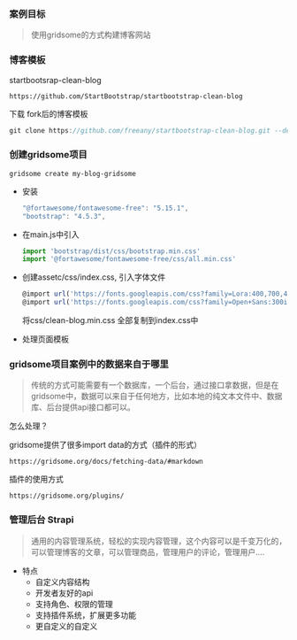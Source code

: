 ### 案例目标

> 使用gridsome的方式构建博客网站

### 博客模板

startbootsrap-clean-blog

`https://github.com/StartBootstrap/startbootstrap-clean-blog`

下载 fork后的博客模板

```js
git clone https://github.com/freeany/startbootstrap-clean-blog.git --depth=1 // 只clone最后一次更新
```



### 创建gridsome项目

`gridsome create my-blog-gridsome`

- 安装

  ```js
  "@fortawesome/fontawesome-free": "5.15.1",
  "bootstrap": "4.5.3",
  ```

- 在main.js中引入

  ```js
  import 'bootstrap/dist/css/bootstrap.min.css'
  import '@fortawesome/fontawesome-free/css/all.min.css'
  ```

- 创建assetc/css/index.css, 引入字体文件

  ```js
  @import url('https://fonts.googleapis.com/css?family=Lora:400,700,400italic,700italic');
  @import url('https://fonts.googleapis.com/css?family=Open+Sans:300italic,400italic,600italic,700italic,800italic,400,300,600,700,800');
  ```

  将css/clean-blog.min.css 全部复制到index.css中

- 处理页面模板



### gridsome项目案例中的数据来自于哪里

> 传统的方式可能需要有一个数据库，一个后台，通过接口拿数据，但是在gridsome中，数据可以来自于任何地方，比如本地的纯文本文件中、数据库、后台提供api接口都可以。

怎么处理？

gridsome提供了很多import data的方式（插件的形式）

`https://gridsome.org/docs/fetching-data/#markdown`

插件的使用方式

`https://gridsome.org/plugins/`





### 管理后台 Strapi

> 通用的内容管理系统，轻松的实现内容管理，这个内容可以是千变万化的，可以管理博客的文章，可以管理商品，管理用户的评论，管理用户....

- 特点
  - 自定义内容结构
  - 开发者友好的api
  - 支持角色、权限的管理
  - 支持插件系统，扩展更多功能
  - 更自定义的自定义